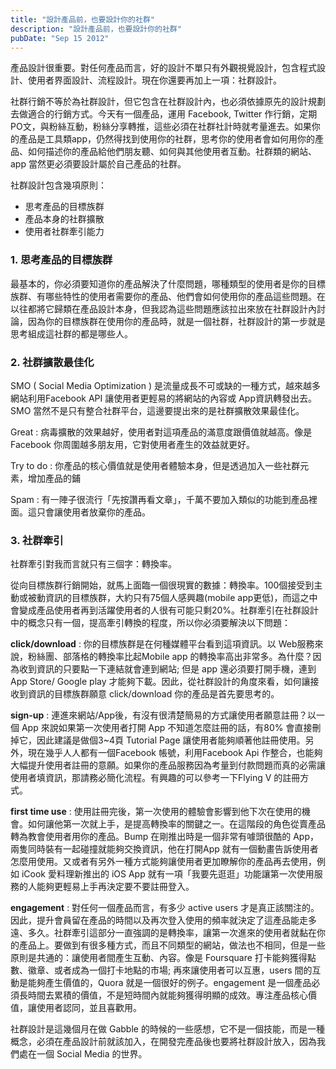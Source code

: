 ```yaml
---
title: "設計產品前，也要設計你的社群"
description: "設計產品前，也要設計你的社群"
pubDate: "Sep 15 2012"
---
```


產品設計很重要。對任何產品而言，好的設計不單只有外觀視覺設計，包含程式設計、使用者界面設計、流程設計。現在你還要再加上一項：社群設計。

社群行銷不等於為社群設計，但它包含在社群設計內，也必須依據原先的設計規劃去做適合的行銷方式。今天有一個產品，運用 Facebook, Twitter 作行銷，定期PO文，與粉絲互動，粉絲分享轉推，這些必須在社群社計時就考量進去。如果你的產品是工具類app，仍然得找到使用你的社群，思考你的使用者會如何用你的產品、如何描述你的產品給他們朋友聽、如何與其他使用者互動。社群類的網站、app 當然更必須要設計屬於自己產品的社群。

社群設計包含幾項原則：

- 思考產品的目標族群
- 產品本身的社群擴散
- 使用者社群牽引能力

### 1. 思考產品的目標族群

最基本的，你必須要知道你的產品解決了什麼問題，哪種類型的使用者是你的目標族群、有哪些特性的使用者需要你的產品、他們會如何使用你的產品這些問題。在以往都將它歸類在產品設計本身，但我認為這些問題應該拉出來放在社群設計內討論，因為你的目標族群在使用你的產品時，就是一個社群，社群設計的第一步就是思考組成這社群的都是哪些人。

### 2. 社群擴散最佳化

SMO ( Social Media Optimization ) 是流量成長不可或缺的一種方式，越來越多網站利用Facebook API 讓使用者更輕易的將網站的內容或 App資訊轉發出去。SMO 當然不是只有整合社群平台，這邊要提出來的是社群擴散效果最佳化。

Great : 病毒擴散的效果越好，使用者對這項產品的滿意度跟價值就越高。像是 Facebook 你周圍越多朋友用，它對使用者產生的效益就更好。

Try to do : 你產品的核心價值就是使用者體驗本身，但是透過加入一些社群元素，增加產品的鋪

Spam : 有一陣子很流行「先按讚再看文章」，千萬不要加入類似的功能到產品裡面。這只會讓使用者放棄你的產品。

### 3. 社群牽引

社群牽引對我而言就只有三個字：轉換率。

從向目標族群行銷開始，就馬上面臨一個很現實的數據：轉換率。100個接受到主動或被動資訊的目標族群，大約只有75個人感興趣(mobile app更低)，而這之中會變成產品使用者再到活躍使用者的人很有可能只剩20%。社群牽引在社群設計中的概念只有一個，提高牽引轉換的程度，所以你必須要解決以下問題：

**click/download** : 你的目標族群是在何種媒體平台看到這項資訊。以 Web服務來說，粉絲團、部落格的轉換率比起Mobile app 的轉換率高出非常多。為什麼？因為收到資訊的只要點一下連結就會連到網站; 但是 app 還必須要打開手機，連到 App Store/ Google play 才能夠下載。因此，從社群設計的角度來看，如何讓接收到資訊的目標族群願意 click/download 你的產品是首先要思考的。

**sign-up** : 連進來網站/App後，有沒有很清楚簡易的方式讓使用者願意註冊？以一個 App 來說如果第一次使用者打開 App 不知道怎麼註冊的話，有80% 會直接刪掉它，因此建議是做個3~4頁 Tutorial Page 讓使用者能夠順著他註冊使用。另外，現在幾乎人人都有一個Facebook 帳號，利用Facebook Api 作整合，也能夠大幅提升使用者註冊的意願。如果你的產品服務因為考量到付款問題而真的必需讓使用者填資訊，那請務必簡化流程。有興趣的可以參考一下Flying V 的註冊方式。

**first time use** : 使用註冊完後，第一次使用的體驗會影響到他下次在使用的機會。如何讓他第一次就上手，是提高轉換率的關鍵之一。在這階段的角色從賣產品轉為教會使用者用你的產品。Bump 在剛推出時是一個非常有噱頭很酷的 App，兩隻同時裝有一起碰撞就能夠交換資訊，他在打開App 就有一個動畫告訴使用者怎麼用使用。又或者有另外一種方式能夠讓使用者更加瞭解你的產品再去使用，例如 iCook 愛料理新推出的 iOS App 就有一項「我要先逛逛」功能讓第一次使用服務的人能夠更輕易上手再決定要不要註冊登入。

**engagement** : 對任何一個產品而言，有多少 active users 才是真正該關注的。因此，提升會員留在產品的時間以及再次登入使用的頻率就決定了這產品能走多遠、多久。社群牽引這部分一直強調的是轉換率，讓第一次進來的使用者就黏在你的產品上。要做到有很多種方式，而且不同類型的網站，做法也不相同，但是一些原則是共通的：讓使用者間產生互動、內容。像是 Foursquare 打卡能夠獲得點數、徽章、或者成為一個打卡地點的市場; 再來讓使用者可以互惠，users 間的互動是能夠產生價值的，Quora 就是一個很好的例子。engagement 是一個產品必須長時間去累積的價值，不是短時間內就能夠獲得明顯的成效。專注產品核心價值，讓使用者認同，並且喜歡用。

社群設計是這幾個月在做 Gabble 的時候的一些感想，它不是一個技能，而是一種概念，必須在產品設計前就該加入，在開發完產品後也要將社群設計放入，因為我們處在一個 Social Media 的世界。
